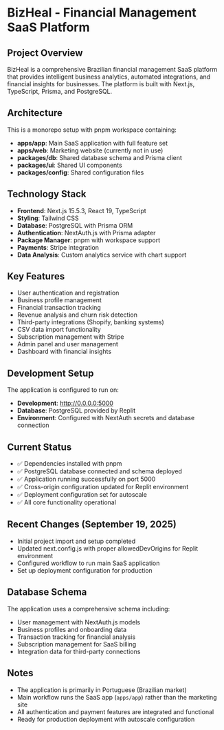 # BizHeal - Financial Management SaaS Platform

## Project Overview
BizHeal is a comprehensive Brazilian financial management SaaS platform that provides intelligent business analytics, automated integrations, and financial insights for businesses. The platform is built with Next.js, TypeScript, Prisma, and PostgreSQL.

## Architecture
This is a monorepo setup with pnpm workspace containing:
- **apps/app**: Main SaaS application with full feature set
- **apps/web**: Marketing website (currently not in use)
- **packages/db**: Shared database schema and Prisma client
- **packages/ui**: Shared UI components
- **packages/config**: Shared configuration files

## Technology Stack
- **Frontend**: Next.js 15.5.3, React 19, TypeScript
- **Styling**: Tailwind CSS
- **Database**: PostgreSQL with Prisma ORM
- **Authentication**: NextAuth.js with Prisma adapter
- **Package Manager**: pnpm with workspace support
- **Payments**: Stripe integration
- **Data Analysis**: Custom analytics service with chart support

## Key Features
- User authentication and registration
- Business profile management
- Financial transaction tracking
- Revenue analysis and churn risk detection
- Third-party integrations (Shopify, banking systems)
- CSV data import functionality
- Subscription management with Stripe
- Admin panel and user management
- Dashboard with financial insights

## Development Setup
The application is configured to run on:
- **Development**: http://0.0.0.0:5000
- **Database**: PostgreSQL provided by Replit
- **Environment**: Configured with NextAuth secrets and database connection

## Current Status
- ✅ Dependencies installed with pnpm
- ✅ PostgreSQL database connected and schema deployed
- ✅ Application running successfully on port 5000
- ✅ Cross-origin configuration updated for Replit environment
- ✅ Deployment configuration set for autoscale
- ✅ All core functionality operational

## Recent Changes (September 19, 2025)
- Initial project import and setup completed
- Updated next.config.js with proper allowedDevOrigins for Replit environment
- Configured workflow to run main SaaS application
- Set up deployment configuration for production

## Database Schema
The application uses a comprehensive schema including:
- User management with NextAuth.js models
- Business profiles and onboarding data
- Transaction tracking for financial analysis
- Subscription management for SaaS billing
- Integration data for third-party connections

## Notes
- The application is primarily in Portuguese (Brazilian market)
- Main workflow runs the SaaS app (`apps/app`) rather than the marketing site
- All authentication and payment features are integrated and functional
- Ready for production deployment with autoscale configuration